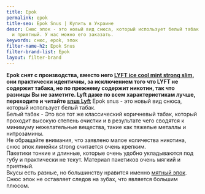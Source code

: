 ```yaml
---
title: Epok
permalink: epok
title-seo: Epok Snus | Купить в Украине
descr: Снюс эпок - это новый вид снюса, который использует белый табак. Он очень крепкий
  и приятный. У нас можно его заказать.
keywords: снюс, epok, эпок
filter-name-h2: Epok Snus
filter-brand-list: Epok
layout: filter-brand
---
```


**Epok снят с производства, вместо него [LYFT ice cool mint strong slim](/lyft-strong-ice-cool-mint-slim-all-white), они практически идентичны, за исключением того что LYFT не содержит табака, но по прежнему содержит никотин, так что разницы Вы не заметите. Lyft даже по всем характеристикам лучше, переходите и читайте [snus Lyft](/lyft-strong-ice-cool-mint-slim-all-white)**
Epok snus - это новый вид снюса, который использует белый табак.<br>
Белый табак - Это все тот же классический коричневый табак, который проходит высокую степень очистки и в результате чего сводятся к минимуму нежелательные вещества, такие как тяжелые металлы и нитрозамины.<br>
Не обращайте внимания, что заявлено малое количества никотина, снюс эпок линейки strong считается очень крепким.<br>
Пакетики тонкие и длинные, которые очень удобно укладываются под губу и практически не текут. Материал пакетиков очень мягкий и приятный.<br>
Вкусы есть разные, но большинству нравится именно [мятный эпок](/epok-strong-ice-cool-mint).<br>
Снюс эпок не оставляет следов на зубах, что является большим плюсом.